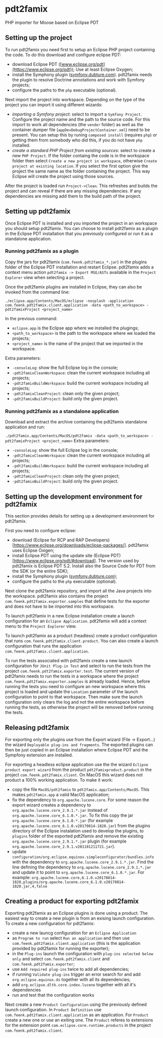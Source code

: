 # pdt2famix
PHP importer for Moose based on Eclipse PDT

## Setting up the project 

To run pdt2famix you need first to setup an Eclipse PHP project containing the code. To do this download and configure eclipse PDT:

- download Eclipse PDT ([www.eclipse.org/pdt](https://www.eclipse.org/pdt)); Use at least Eclipse Oxygen;
- install the Symphony plugin ([symfony.dubture.com](http://symfony.dubture.com)). pdt2famix needs the plugin to resolve Doctrine annotations and work with Symfony projects;
- configure the paths to the `php` executable (optional).

Next import the project into workspace. Depending on the type of the project you can import it using different wizards:

- *importing a Symfony project*: select to import a `Symfony Project`. Configure the project name and the path to the source code. For this import to work all dependencies (the `vendor` folder) as well as the container dumper file (`appDevDebugProjectContainer.xml`) need to be present. You can setup this by runing `composed install` (requires `php`) or getting them from somebody who did this, if you do not have `php` installed.
- *create a standard PHP Project from existing sources*: select to create a new `PHP Project`. If the folder containg the code is in the workspace folder then select `Create a new project in workspace`, otherwise `Create project at existing location`. If you select the first option give the project the same name as the folder containing the project. This way Eclipse will create the project using those sources.

After the project is loaded run `Project->Clean`. This refreshes and builds the project and can reveal if there are any missing dependencies. If any dependencies are missing add them to the build path of the project.

## Setting up pdt2famix

Once Eclipse PDT is installed and you imported the project in an workspace you should setup pdt2famix. You can choose to install pdt2famix as a plugin in the Eclipse PDT installation that you previously configured or run it as a standalone application.

### Running pdt2famix as a plugin

Copy the jars for pdt2famix (`com.feenk.pdt2famix_*.jar`) in the plugins folder of the Eclipse PDT installation and restart Eclipse. pdt2famix adds a context menu action `pdt2famix -> Export MSE/ASTs` available in the  `Project Explorer` view when selecting a project.

Once the pdt2famix plugins are installed in Eclipse, they can also be invoked from the command line:

```./eclipse.app/Contents/MacOS/eclipse -nosplash -application com.feenk.pdt2famix.client.application -data <path_to_workspace> -pdt2famixProject <project_name>```

In the previous command:

- `eclipse.app` is the Eclipse app where we installed the plugings;
- `<path_to_workspace>` is the path to the workspace where we loaded the projects;
- `<project_name>` is the name of the project that we imported in the workspace.

Extra parameters:

- `-consoleLog`: show the full Eclipse log in the console;
- `-pdt2famixCleanWorkspace`: clean the current workspace including all projects;
- `-pdt2famixBuildWorkspace`: build the current workspace including all projects;
- `-pdt2famixCleanProject`: clean only the given project;
- `-pdt2famixBuildProject`: build only the given project.

### Running pdt2famix as a standalone application

Download and extract the archive containing the pdt2famix standalone application and run:

```./pdt2famix.app/Contents/MacOS/pdt2famix -data <path_to_workspace> -pdt2famixProject <project_name>```
Extra parameters:

- `-consoleLog`: show the full Eclipse log in the console;
- `-pdt2famixCleanWorkspace`: clean the current workspace including all projects;
- `-pdt2famixBuildWorkspace`: build the current workspace including all projects;
- `-pdt2famixCleanProject`: clean only the given project;
- `-pdt2famixBuildProject`: build only the given project.

## Setting up the development environment for pdt2famix

This section provides details for setting up a development environment for pdt2famix. 

First you need to configure eclipse:

- download (Eclipse for RCP and RAP Developers)[https://www.eclipse.org/downloads/eclipse-packages/]. pdt2famix uses Eclipse Oxigen;
- install Eclipse PDT using the update site (Eclipse PDT)[https://www.eclipse.org/pdt/#download]. The version used by pdt2famix is Eclipse PDT 5.2. Install also the Source Code for PDT from the SDK (or the entire SDK);
- install the Symphony plugin ([symfony.dubture.com](http://symfony.dubture.com));
- configure the paths to the `php` executable (optional).

Next clone the pdt2famix repository, and import all the Java projects into the workspace. pdt2famix also contains the project `com.feenk.pdt2famix.exporter.samples` that define tests for the exporter and does not have to be imported into this workspace.

To launch pdt2famix in a new Eclipse installation create a launch configuration for an `Eclipse Application`. pdt2famix will add a context menu to the `Project Explorer` view.

To launch pdt2famix as a product (headless) create a product configuration that runs `com.feenk.pdt2famix.client.product`. You can also create a launch configuration that runs the application `com.feenk.pdt2famix.client.application`.

To run the tests associated with pdt2famix create a new launch configuration for `JUnit Plug-in Test` and select to run the tests from the project `com.feenk.pdt2famix.exporter.test`. The current version of pdt2famix needs to run the tests in a workspace where the project `com.feenk.pdt2famix.exporter.samples` is already loaded. Hence, before running the tests you need to configure an new workspace where this project is loaded and update the `Location` parameter of the launch configuration to point to that workspace. Then make sure the launch configuration only clears the log and not the entire workspace before running the tests, as otherwise the project will be removed before running the tests.

## Releasing pdt2famix

For exporting only the plugins use from the Export wizard (File -> Export...) the wizard `Deployable plug-ins and fragments`. The exported plugins can then be just copied in an Eclipse installation where Eclipse PDT and the Sympfony extension are installed.

For exporting a headless eclipse application use the the wizard `Eclipse product export wizard` from the product `pdt2famixproduct.product` in the project `com.feenk.pdt2famix.client`. On MacOS this wizard does not product a 100% working application. To make it work:
- copy the file `MacOS/pdt2famix` to `pdt2famix.app/Contents/MacOS`. This makes `pdt2famix.app` a valid MacOS application;
- fix the dependency to `org.apache.lucene.core`. For some reason the export wizard creates a dependency to `org.apache.lucene.core_2.9.1.*.jar` instead of `org.apache.lucene.core_6.1.0.*.jar`. To fix this copy the jar `org.apache.lucene.core_6.1.0.*.jar` (for example `org.apache.lucene.core_6.1.0.v20170814-1820.jar`) from the plugins directory of the Eclipse instalation used to develop the plugins, to `plugins` folder of the exported pdt2famix and remove the existing `org.apache.lucene.core_2.9.1.*.jar` plugin (for example `org.apache.lucene.core_2.9.1.v201101211721.jar`). 
- update `configuration/org.eclipse.equinox.simpleconfigurator/bundles.info` with the dependency to `org.apache.lucene.core_2.9.1.*.jar`. Find the line defining the dependency to `org.apache.lucene.core_2.9.1.*.jar` and update it to point to `org.apache.lucene.core_6.1.0.*.jar`. For example: `org.apache.lucene.core,6.1.0.v20170814-1820,plugins/org.apache.lucene.core_6.1.0.v20170814-1820.jar,4,false`

## Creating a product for exporting pdt2famix

Exporting pdt2famix as an Eclipse plugins is done using a product. The easiest way to create a new plugin is from an exising launch configuration. To create a new configuration for pdt2famix:

- create a new launcg configuration for an `Eclipse Application`
- as `Program to run` select `Run an application` and then use `com.feenk.pdt2famix.client.application` (this is the application provided by pdt2famix for running the exporter);
- in the `Plug-ins` launch the configuration with `plug-ins selected below only` and select `com.feenk.pdt2famix.client` and `com.feenk.pdt2famix.exporter`;
- use `Add required plug-ins` twice to add all dependencies;
- if running `Validate plug-ins` trigger an error search for and add `org.eclipse.equinox.ds` together with all its dependencies;
- add `org.eclipse.dltk.core.index.lucene` together with all it's dependencies
- run and test that the configuration works

Next create a new `Product Configuration` using the previously defined launch configuration. In `Product Definition` use `com.feenk.pdt2famix.client.application` as an application. For `Product` create a new one or use an exiting one. The `Product` referes to extensions for the extension point `com.eclipse.core.runtime.products` in the project `com.feenk.pdt2famix.client`.

